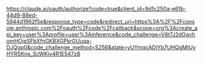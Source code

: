 https://claude.ai/oauth/authorize?code=true&client_id=9d1c250a-e61b-44d9-88ed-5944d1962f5e&response_type=code&redirect_uri=https%3A%2F%2Fconsole.anthropic.com%2Foauth%2Fcode%2Fcallback&scope=org%3Acreate_api_key+user%3Aprofile+user%3Ainference&code_challenge=V8t7J2dGgvhomHOjpSFbXfnGKBXGPkrGUuqa-DJQgp0&code_challenge_method=S256&state=yUYmqcADjYb7UHQgMtUyHYRSKnx_ScWKiv4R1E547z8

